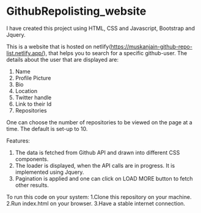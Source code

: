 # GithubRepolisting_website
I have created this project using HTML, CSS and Javascript, Bootstrap and Jquery.

This is a website that is hosted on netlify(https://muskanjain-github-repo-list.netlify.app/), that helps you to search for a specific github-user.
The details about the user that are displayed are:
1. Name
2. Profile Picture
3. Bio
4. Location
5. Twitter handle
6. Link to their Id
7. Repositories

One can choose the number of repositories to be viewed on the page at a time. The default is set-up to 10.

Features:
1. The data is fetched from Github API and drawn into different CSS components.
2. The loader is displayed, when the API calls are in progress. It is implemented using Jquery.
3. Pagination is applied and one can click on LOAD MORE button to fetch other results.

To run this code on your system:
1.Clone this repository on your machine.
2.Run index.html on your browser.
3.Have a stable internet connection.
   
